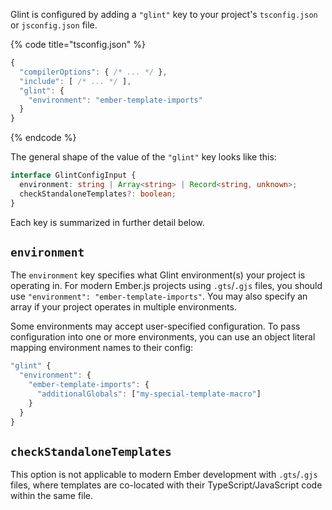 Glint is configured by adding a `"glint"` key to your project's `tsconfig.json` or `jsconfig.json` file.

{% code title="tsconfig.json" %}

```javascript
{
  "compilerOptions": { /* ... */ },
  "include": [ /* ... */ ],
  "glint": {
    "environment": "ember-template-imports"
  }
}
```

{% endcode %}

The general shape of the value of the `"glint"` key looks like this:

```typescript
interface GlintConfigInput {
  environment: string | Array<string> | Record<string, unknown>;
  checkStandaloneTemplates?: boolean;
}
```

Each key is summarized in further detail below.

## `environment`

The `environment` key specifies what Glint environment(s) your project is operating in. For modern Ember.js projects using `.gts`/`.gjs` files, you should use `"environment": "ember-template-imports"`. You may also specify an array if your project operates in multiple environments.

Some environments may accept user-specified configuration. To pass configuration into one or more environments, you can use an object literal mapping environment names to their config:

```javascript
"glint" {
  "environment": {
    "ember-template-imports": {
      "additionalGlobals": ["my-special-template-macro"]
    }
  }
}
```

## `checkStandaloneTemplates`

This option is not applicable to modern Ember development with `.gts`/`.gjs` files, where templates are co-located with their TypeScript/JavaScript code within the same file.
